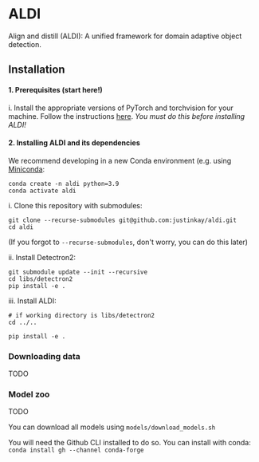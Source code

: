 # ALDI
Align and distill (ALDI): A unified framework for domain adaptive object detection.

## Installation

#### 1. Prerequisites (start here!)

i. Install the appropriate versions of PyTorch and torchvision for your machine. Follow the instructions [here](https://pytorch.org/get-started/locally/). *You must do this before installing ALDI!*

#### 2. Installing ALDI and its dependencies

We recommend developing in a new Conda environment (e.g. using [Miniconda](https://docs.conda.io/projects/miniconda/en/latest/):

```
conda create -n aldi python=3.9
conda activate aldi
```

i. Clone this repository with submodules:

```
git clone --recurse-submodules git@github.com:justinkay/aldi.git
cd aldi
```

(If you forgot to `--recurse-submodules`, don't worry, you can do this later)

ii. Install Detectron2:

```
git submodule update --init --recursive
cd libs/detectron2
pip install -e .
```

iii. Install ALDI:

```
# if working directory is libs/detectron2
cd ../..

pip install -e .
```

### Downloading data

TODO


### Model zoo

TODO

You can download all models using `models/download_models.sh`

You will need the Github CLI installed to do so. You can install with conda: `conda install gh --channel conda-forge`
